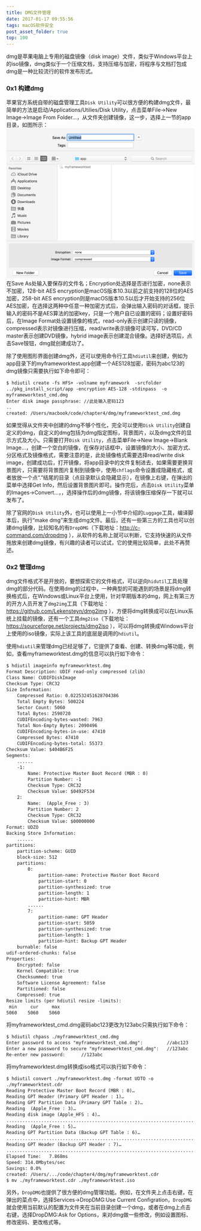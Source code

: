 ```yaml
---
title: DMG文件管理
date: 2017-01-17 09:55:56
tags: macOS软件安全
post_asset_folder: true
top: 100
---
```



dmg是苹果电脑上专用的磁盘镜像（disk image）文件，类似于Windows平台上的iso镜像，dmg类似于一个压缩文档，支持压缩与加密，将程序与文档打包成dmg是一种比较流行的软件发布形式。

### 0x1 构建dmg
苹果官方系统自带的磁盘管理工具`Disk Utility`可以很方便的构建dmg文件，最简单的方法是启动/Applications/Utilies/Disk Utility，点击菜单File->New Image->Image From Folder...，从文件夹创建镜像，这一步，选择上一节的app目录，如图所示：
![disk_utility](dmg/disk_utility.png)
在Save As处输入要保存的文件名；Encryption处选择是否进行加密，none表示不加密，128-bit AES encryption是macOS版本10.3以前之前支持的128位的AES加密，258-bit AES encryption则是macOS版本10.5以后才开始支持的256位AES加密，在选择这两种中任意一种加密方式后，会弹出输入密码的对话框，提示输入的密码不是AES算法的加密key，只是一个用户自已设置的密码；设置好密码后，在Image Format处设置镜像的格式，read-only表示创建只读的镜像，compressed表示对镜像进行压缩，read/write表示镜像可读可写，DVD/CD master表示创建DVD镜像，hybrid image表示创建混合镜像。选择好选项后，点击Save铵钮，dmg就创建成功了。

除了使用图形界面创建dmg外，还可以使用命令行工具`hdiutil`来创建，例如为app目录下的myframeworktest.app创建一个AES128加密，密码为abc123的dmg镜像只需要执行如下命令即可：
```
$ hdiutil create -fs HFS+ -volname myframework  -srcfolder ../pkg_install_script/app -encryption AES-128 -stdinpass  -o myframeworktest_cmd.dmg
Enter disk image passphrase: //此处输入密码123
..
created: /Users/macbook/code/chapter4/dmg/myframeworktest_cmd.dmg
```
如果觉得从文件夹中创建的dmg不够个性化，完全可以使用`Disk Utility`创建自定义的dmg，自定义的dmg包括为dmg指定图标，背景图片，以及dmg文件的显示方式及大小。只需要打开`Disk Utility`，点击菜单File->New Image->Blank Image...，创建一个空白的镜像，在保存对话框中，设置镜像的大小、加密方式、分区格式及镜像格式，需要注意的是，此处镜像格式需要选择read/write disk image，创建成功后，打开镜像，将app目录中的文件复制进去，如果需要更换背景图片，只需要将背景图片复制到镜像中，使用`chflags`命令设置成隐藏格式，或者放放一个点“.”结尾的目录（点目录默认会隐藏显示），在镜像上右键，在弹出的菜单中选择Get Info，然后设置背景图片即可。操作完后，点击`Disk Utility`菜单的Images->Convert...，，选择操作后的dmg镜像，将该镜像压缩保存一下就可以发布了。

除了官网的`Disk Utility`外，也可以使用上一小节中介绍的`Luggage`工具，编译脚本后，执行“make dmg”来生成dmg文件。最后，还有一些第三方的工具也可以创建dmg镜像，比较知名的有`DropDMG`（下载地址：http://c-command.com/dropdmg ），从软件的名称上就可以判断，它支持快速的从文件拖放来创建dmg镜像，有兴趣的读者可以试试，它的使用比较简单，此处不再赘述。


### 0x2 管理dmg
dmg文件格式不是开放的，要想探索它的文件格式，可以逆向`hidutil`工具处理dmg的部分代码。在使用dmg的过程中，一种典型的可能遇到的场景是将dmg转换格式后，在Windows或Linux平台上使用，针对早期版本的dmg，网上有第三方的开方人员开发了`dmg2img`工具（下载地址：https://github.com/Lekensteyn/dmg2img ），方便将dmg转换成可以在Linux系统上挂载的镜像，还有一个工具`dmg2iso`（下载地址：https://sourceforge.net/projects/dmg2iso ），可以将dmg转换成Windows平台上使用的iso镜像，实际上该工具的底层是调用的`hdiutil`。

使用`hdiutil`来管理dmg已经足够了，它提供了查看、创建、转换dmg等功能，例如，查看myframeworktest.dmg的信息可以执行如下命令：
```
$ hdiutil imageinfo myframeworktest.dmg
Format Description: UDIF read-only compressed (zlib)
Class Name: CUDIFDiskImage
Checksum Type: CRC32
Size Information:
	Compressed Ratio: 0.022532451628704386
	Total Empty Bytes: 500224
	Sector Count: 5060
	Total Bytes: 2590720
	CUDIFEncoding-bytes-wasted: 7963
	Total Non-Empty Bytes: 2090496
	CUDIFEncoding-bytes-in-use: 47410
	Compressed Bytes: 47410
	CUDIFEncoding-bytes-total: 55373
Checksum Value: $404B6F25
Segments:
	......
	-1:
		Name: Protective Master Boot Record (MBR : 0)
		Partition Number: -1
		Checksum Type: CRC32
		Checksum Value: $0492F534
	2:
		Name:  (Apple_Free : 3)
		Partition Number: 2
		Checksum Type: CRC32
		Checksum Value: $00000000
Format: UDZO
Backing Store Information:
	......
partitions:
	partition-scheme: GUID
	block-size: 512
	partitions:
		0:
			partition-name: Protective Master Boot Record
			partition-start: 0
			partition-synthesized: true
			partition-length: 1
			partition-hint: MBR
		......
		7:
			partition-name: GPT Header
			partition-start: 5059
			partition-synthesized: true
			partition-length: 1
			partition-hint: Backup GPT Header
	burnable: false
udif-ordered-chunks: false
Properties:
	Encrypted: false
	Kernel Compatible: true
	Checksummed: true
	Software License Agreement: false
	Partitioned: false
	Compressed: true
Resize limits (per hdiutil resize -limits):
 min 	 cur 	 max
5060	5060	5060
```

将myframeworktest_cmd.dmg密码abc123更改为123abc只需执行如下命令：
```
$ hdiutil chpass ./myframeworktest_cmd.dmg
Enter password to access "myframeworktest_cmd.dmg":			//abc123
Enter a new password to secure "myframeworktest_cmd.dmg":	//123abc
Re-enter new password:		//123abc
```

将myframeworktest.dmg转换成iso格式可以执行如下命令：
```
$ hdiutil convert ./myframeworktest.dmg -format UDTO -o ./myframeworktest.cdr
Reading Protective Master Boot Record (MBR : 0)…
Reading GPT Header (Primary GPT Header : 1)…
Reading GPT Partition Data (Primary GPT Table : 2)…
Reading  (Apple_Free : 3)…
Reading disk image (Apple_HFS : 4)…
..............................................................................
Reading  (Apple_Free : 5)…
Reading GPT Partition Data (Backup GPT Table : 6)…
..............................................................................
Reading GPT Header (Backup GPT Header : 7)…
..............................................................................
Elapsed Time:   7.868ms
Speed: 314.0Mbytes/sec
Savings: 0.0%
created: /Users/.../code/chapter4/dmg/myframeworktest.cdr
$ mv ./myframeworktest.cdr ./myframeworktest.iso
```

另外，`DropDMG`也提供了很方便的dmg管理功能。例如，在文件夹上点击右键，在弹出的菜点中，选择Services->DropDMG:Use Current Configration，`DropDMG`就会使用当前默认的配置为文件夹在当前目录创建一个dmg，或者在dmg上点击右键，选择DropDMG:Ask for Options，来对dmg做一些修改，例如设置图标、修改密码、更改格式等。
